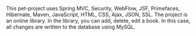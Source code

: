 This pet-project uses Spring MVC, Security, WebFlow, JSF, Primefaces, Hibernate, Maven, JavaScript, HTML, CSS, Ajax, JSON, SSL.
The project is an online library. In the library, you can add, delete, edit a book. In this case, all changes are written to the database using MySQL.
